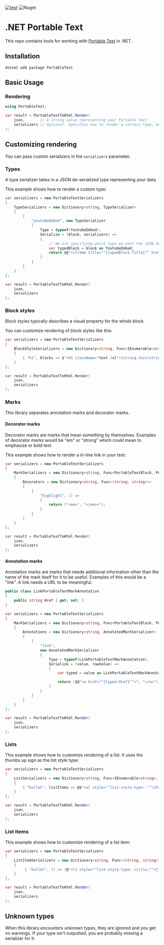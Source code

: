 [![test](https://github.com/saasen/dotnet-portable-text/actions/workflows/test.yml/badge.svg)](https://github.com/saasen/dotnet-portable-text/actions/workflows/test.yml)
![Nuget](https://img.shields.io/nuget/v/PortableText?color=blue&logo=nuget)

# .NET Portable Text

This repo contains tools for working with [Portable Text](https://portabletext.org) in .NET.

## Installation

```
dotnet add package PortableText
```

## Basic Usage

### Rendering

```cs
using PortableText;

var result = PortableTextToHtml.Render(
    json,       // A string value representing your Portable Text
    serializers // Optional. Specifies how to render a certain type, mark, list etc.
);
```

## Customizing rendering

You can pass custom serializers in the `serializers` parameter.

### Types

A type serializer takes in a JSON de-serialized type representing your data.

This example shows how to render a custom type:

```cs
var serializers = new PortableTextSerializers
{
    TypeSerializers = new Dictionary<string, TypeSerializer>
    {
        {
            "youtubeEmbed", new TypeSerializer
            {
                Type = typeof(YoutubeEmbed),
                Serialize = (block, serializers) =>
                {
                    // We are specifying which type we want the JSON de-serialized to, so this is safe.
                    var typedBlock = block as YoutubeEmbed;
                    return $@"<iframe title=""{typedBlock.Title}"" href=""{typedBlock.Url}""></iframe>";
                }
            }
        }
    }
};

var result = PortableTextToHtml.Render(
    json,
    serializers
);
```

### Block styles

Block styles typically describes a visual property for the whole block.

You can customize rendering of block styles like this:

```cs
var serializers = new PortableTextSerializers
{
    BlockStyleSerializers = new Dictionary<string, Func<IEnumerable<string>, string>>
    {
        { "h1", blocks => $"<h1 className="text-2xl">{string.Join(string.Empty, blocks)}</h1>" }
    }
};

var result = PortableTextToHtml.Render(
    json,
    serializers
);
```

### Marks

This library separates annotation marks and decorator marks.

#### Decorator marks

Decorator marks are marks that mean something by themselves.
Examples of decorator marks would be "em" or "strong" which could mean to emphasize or bold text.

This example shows how to render a in-line link in your text:

```cs
var serializers = new PortableTextSerializers
{
    MarkSerializers = new Dictionary<string, Func<PortableTextBlock, PortableTextChild, string, (string startTag, string endTag)>>
    {
        Decorators = new Dictionary<string, Func<(string, string)>>
        {
            {
                "highlight", () =>
                {
                    return ("<em>", "</em>>");
                }
            }
        }
    }
};

var result = PortableTextToHtml.Render(
    json,
    serializers
);
```

#### Annotation marks

Annotation marks are marks that needs additional information other than the name of the mark itself for it to be useful.
Examples of this would be a "link". A link needs a URL to be meaningful.

```cs
public class LinkPortableTextMarkAnnotation
{
    public string Href { get; set; }
}

var serializers = new PortableTextSerializers
{
    MarkSerializers = new Dictionary<string, Func<PortableTextBlock, PortableTextChild, string, (string startTag, string endTag)>>
    {
        Annotations = new Dictionary<string, AnnotatedMarkSerializer>
        {
            {
                "link",
                new AnnotatedMarkSerializer
                {
                    Type = typeof(LinkPortableTextMarkAnnotation),
                    Serialize = (value, rawValue) =>
                    {
                        var typed = value as LinkPortableTextMarkAnnotation;

                        return ($@"<a href=""{typed.Href}"">", "</a>");
                    }
                }
            }
        }
    }
};

var result = PortableTextToHtml.Render(
    json,
    serializers
);
```

### Lists

This example shows how to customize rendering of a list. It uses the thumbs up sign as the list style type:

```cs
var serializers = new PortableTextSerializers
{
    ListSerializers = new Dictionary<string, Func<IEnumerable<string>, string>>()
    {
        { "bullet", listItems => @$"<ul style=""list-style-type: ""\1F44D"""">{string.Join(string.Empty, listItems)}</ul>" }
    }
};

var result = PortableTextToHtml.Render(
    json,
    serializers
);
```

### List items

This example shows how to customize rendering of a list item:

```cs
var serializers = new PortableTextSerializers
{
    ListItemSerializers = new Dictionary<string, Func<(string, string)>>
    {
         { "bullet", () => (@"<li style=""list-style-type: circle;"">🎱 ", "</li>") }
    }
};

var result = PortableTextToHtml.Render(
    json,
    serializers
);
```

## Unknown types

When this library encounters unknown types, they are ignored and you get no warnings.
If your type isn't outputted, you are probably missing a serializer for it.
